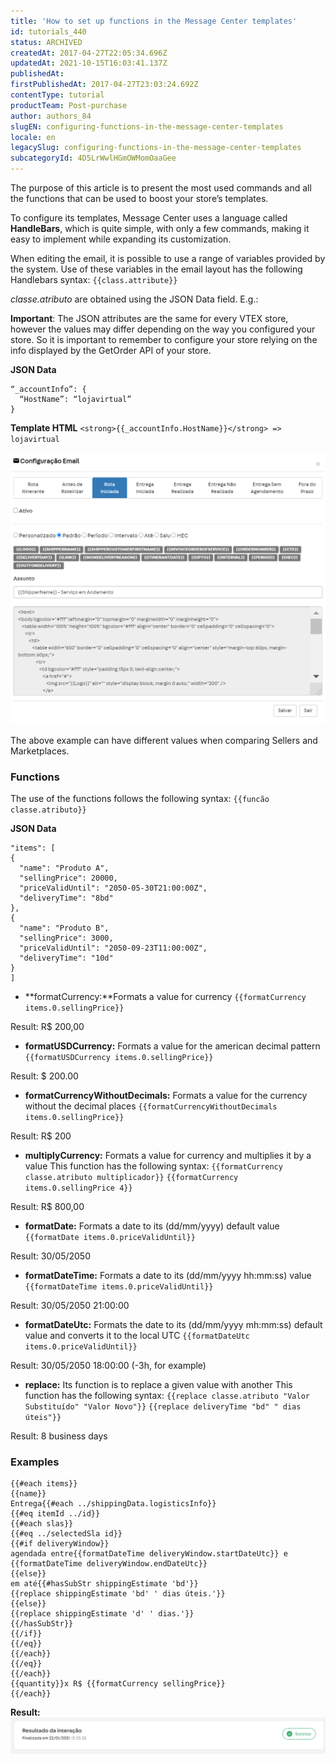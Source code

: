 ```yaml
---
title: 'How to set up functions in the Message Center templates'
id: tutorials_440
status: ARCHIVED
createdAt: 2017-04-27T22:05:34.696Z
updatedAt: 2021-10-15T16:03:41.137Z
publishedAt: 
firstPublishedAt: 2017-04-27T23:03:24.692Z
contentType: tutorial
productTeam: Post-purchase
author: authors_84
slugEN: configuring-functions-in-the-message-center-templates
locale: en
legacySlug: configuring-functions-in-the-message-center-templates
subcategoryId: 4D5LrWwlHGmOWMomOaaGee
---
```


The purpose of this article is to present the most used commands and all the functions that can be used to boost your store’s templates.

To configure its templates, Message Center uses a language called **HandleBars**, which is quite simple, with only a few commands, making it easy to implement while expanding its customization.

When editing the email, it is possible to use a range of variables provided by the system. Use of these variables in the email layout has the following Handlebars syntax: `{{class.attribute}}`

_classe.atributo_ are obtained using the JSON Data field. E.g.:

**Important**: The JSON attributes are the same for every VTEX store, however the values may differ depending on the way you configured your store. So it is important to remember to configure your store relying on the info displayed by the GetOrder API of your store.

**JSON Data**
```
“_accountInfo”: { 
  “HostName”: “lojavirtual” 
}
```

**Template HTML**
`<strong>{{_accountInfo.HostName}}</strong> => lojavirtual`

![exemplohtml](https://raw.githubusercontent.com/vtexdocs/help-center-content/refs/heads/main/_1.png)

The above example can have different values when comparing Sellers and Marketplaces.

### Functions

The use of the functions follows the following syntax: `{{funcão classe.atributo}}`

**JSON Data**
```
"items": [ 
{ 
  "name": "Produto A", 
  "sellingPrice": 20000, 
  "priceValidUntil": "2050-05-30T21:00:00Z", 
  "deliveryTime": "8bd" 
}, 
{
  "name": "Produto B", 
  "sellingPrice": 3000, 
  "priceValidUntil": "2050-09-23T11:00:00Z", 
  "deliveryTime": "10d" 
} 
]
```

- **formatCurrency:**Formats a value for currency
`{{formatCurrency items.0.sellingPrice}}`

Result: R$ 200,00

- **formatUSDCurrency:** Formats a value for the american decimal pattern
`{{formatUSDCurrency items.0.sellingPrice}}`

Result: $ 200.00

- **formatCurrencyWithoutDecimals:** Formats a value for the currency without the decimal places
`{{formatCurrencyWithoutDecimals items.0.sellingPrice}}`

Result: R$ 200

- **multiplyCurrency:** Formats a value for currency and multiplies it by a value
This function has the following syntax: `{{formatCurrency classe.atributo multiplicador}}`
`{{formatCurrency items.0.sellingPrice 4}}`

Result: R$ 800,00

- **formatDate:** Formats a date to its (dd/mm/yyyy) default value
`{{formatDate items.0.priceValidUntil}}`

Result: 30/05/2050

- **formatDateTime:** Formats a date to its (dd/mm/yyyy hh:mm:ss) value
`{{formatDateTime items.0.priceValidUntil}}`

Result: 30/05/2050 21:00:00

- **formatDateUtc:** Formats the date to its (dd/mm/yyyy mh:mm:ss) default value and converts it to the local UTC
`{{formatDateUtc items.0.priceValidUntil}}`

Result: 30/05/2050 18:00:00 (-3h, for example)

- **replace:** Its function is to replace a given value with another
This function has the following syntax: `{{replace classe.atributo "Valor Substituído" "Valor Novo"}}`
`{{replace deliveryTime "bd" " dias úteis"}}`

Result: 8 business days

### Examples

```
{{#each items}} 
{{name}} 
Entrega{{#each ../shippingData.logisticsInfo}} 
{{#eq itemId ../id}} 
{{#each slas}} 
{{#eq ../selectedSla id}} 
{{#if deliveryWindow}} 
agendada entre{{formatDateTime deliveryWindow.startDateUtc}} e {{formatDateTime deliveryWindow.endDateUtc}} 
{{else}} 
em até{{#hasSubStr shippingEstimate 'bd'}} 
{{replace shippingEstimate 'bd' ' dias úteis.'}} 
{{else}} 
{{replace shippingEstimate 'd' ' dias.'}} 
{{/hasSubStr}} 
{{/if}} 
{{/eq}} 
{{/each}} 
{{/eq}} 
{{/each}} 
{{quantity}}x R$ {{formatCurrency sellingPrice}} 
{{/each}}
```

**Result:**
![](https://raw.githubusercontent.com/vtexdocs/help-center-content/refs/heads/main/_2.jpg)

